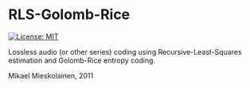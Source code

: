 # RLS-Golomb-Rice

[![License: MIT](https://img.shields.io/badge/License-MIT-yellow.svg)](https://opensource.org/licenses/MIT)

Lossless audio (or other series) coding using Recursive-Least-Squares estimation and Golomb-Rice entropy coding.

Mikael Mieskolainen, 2011
